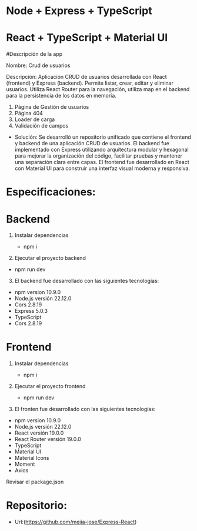 # Node + Express + TypeScript
# React + TypeScript + Material UI
  
  #Descripción de la app

  Nombre: Crud de usuarios

  Descripción: 
  Aplicación CRUD de usuarios desarrollada con React (frontend) y Express (backend). Permite listar, crear, editar y eliminar usuarios. Utiliza React Router para la navegación, utiliza map en el backend para la persistencia de los datos en memoría.


  1. Página de Gestión de usuarios
  2. Página 404
  3. Loader de carga
  4. Validación de campos

  - Solución:
   Se desarrolló un repositorio unificado que contiene el frontend y backend de una aplicación CRUD de usuarios. El backend fue implementado con Express utilizando arquitectura modular y hexagonal para mejorar la organización del código, facilitar pruebas y mantener una separación clara entre capas. El frontend fue desarrollado en React con Material UI para construir una interfaz visual moderna y responsiva.

# Especificaciones:

# Backend 
1. Instalar dependencias
   - npm i

2. Ejecutar el proyecto backend
  - npm run dev

3. El backend fue desarrollado con las siguientes tecnologías:

  - npm version 10.9.0
  - Node.js versión 22.12.0
  - Cors 2.8.19
  - Express 5.0.3
  - TypeScript
  - Cors 2.8.19

# Frontend
1. Instalar dependencias
   - npm i

2. Ejecutar el proyecto frontend
   - npm run dev

3. El fronten fue desarrollado con las siguientes tecnologías:

  - npm version 10.9.0
  - Node.js versión 22.12.0
  - React versión 19.0.0
  - React Router versión 19.0.0
  - TypeScript
  - Material UI
  - Material Icons
  - Moment
  - Axios

Revisar el package.json

# Repositorio:

- Url:(https://github.com/mejia-jose/Express-React)
